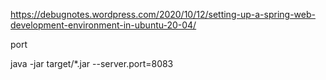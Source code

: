 https://debugnotes.wordpress.com/2020/10/12/setting-up-a-spring-web-development-environment-in-ubuntu-20-04/


port 

java -jar target/*.jar --server.port=8083